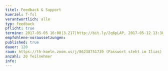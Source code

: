 ```yaml
---
titel: Feedback & Support
kuerzel: f-fsl
verantwortlich: alle
typ: feedback
pflicht: true
termine: 2017-05-05 16:00|3.217|http://bit.ly/2q6pLAP, 2017-05-12 13:30|3.217|http://bit.ly/2q8ehQc, 2017-05-12 16:00|3.217|http://bit.ly/2qfoKFT, 2017-05-18 14:00|3.217|http://bit.ly/2pee2n4, 2017-05-19 14:00|3.217|http://bit.ly/2qTpelC,  2017-05-26 15:00|0.505|http://bit.ly/2qChNSN, 2017-05-26 15:00|0.504|http://bit.ly/2rA5m7x, 2017-05-26 13:00|0.504|http://bit.ly/2q4C2o9, 2017-06-08 14:00|0.504|http://bit.ly/2qPCqYZ, 2017-06-08 16:00|0.504|http://bit.ly/2qQ2u6l, 2017-06-09 16:00|3.216|http://bit.ly/2qXOOVY, 2017-06-09 16:00|3.217|http://bit.ly/2qT4wqt
empfohlene-voraussetzungen: 
published: true
dauer: 120
raum: https://th-koeln.zoom.us/j/86238751739 (Passwort steht im Ilias)|https://th-koeln.zoom.us/j/86238751739
anzahl: 20 Teilnehmer
info: 
---
```


